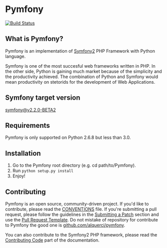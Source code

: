 Pymfony
=======

[![Build Status][0]][7]

What is Pymfony?
----------------

Pymfony is an implementation of [Symfony2][6] PHP Framework with Python language.

Symfony is one of the most succesful web frameworks written in PHP. In the
other side, Python is gaining much market because of the simplicity and the
productivity achieved. The combination of Python and Symfony would mean
productivity on stetorids for the development of Web Applications.

Symfony target version
----------------------

[symfony@v2.2.0-BETA2](https://github.com/symfony/symfony/tree/v2.2.0-BETA2)

Requirements
------------

Pymfony is only supported on Python 2.6.8 but less than 3.0.


Installation
------------

1. Go to the Pymfony root directory (e.g. cd path/to/Pymfony).
2. Run `python setup.py install`
3. Enjoy!


Contributing
------------

Pymfony is an open source, community-driven project. If you'd like to
contribute, please read the [CONVENTIONS][1] file. If you're submitting
a pull request, please follow the guidelines in the [Submitting a Patch][2]
section and use the [Pull Request Template][3]. Do not mistake of repository
for contribute to Pymfony the good one is [github.com/alquerci/pymfony][4].

You can also contribute to the Symfony2 PHP framework, please read the
[Contributing Code][5] part of the documentation.


[1]: ./CONVENTIONS.md
[2]: http://symfony.com/doc/current/contributing/code/patches.html#check-list
[3]: http://symfony.com/doc/current/contributing/code/patches.html#make-a-pull-request
[4]: ./
[5]: http://symfony.com/doc/current/contributing/code/index.html
[6]: http://symfony.com

[0]: https://travis-ci.org/alquerci/pymfony.png?branch=master
[7]: https://travis-ci.org/alquerci/pymfony
